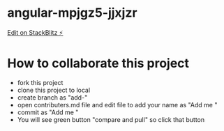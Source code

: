 # angular-mpjgz5-jjxjzr

[Edit on StackBlitz ⚡️](https://stackblitz.com/edit/angular-mpjgz5-jjxjzr)

# How to collaborate this project
- fork this project
- clone this project to local
- create branch as "add-<your name>"
- open contributers.md file and edit file to add your name as "Add me <your name>"
- commit as "Add me <your name>" 
- You will see green button "compare and pull" so click that button
  
